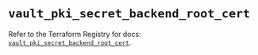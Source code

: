 # `vault_pki_secret_backend_root_cert`

Refer to the Terraform Registry for docs: [`vault_pki_secret_backend_root_cert`](https://registry.terraform.io/providers/hashicorp/vault/4.6.0/docs/resources/pki_secret_backend_root_cert).
